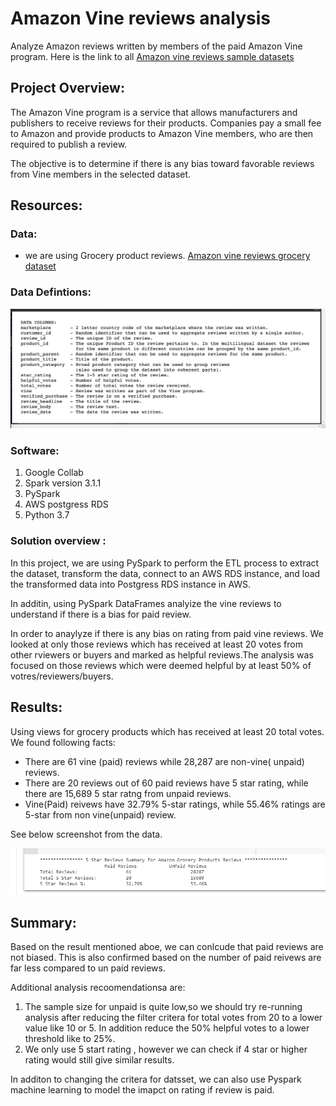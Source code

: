 # Amazon Vine reviews analysis

Analyze Amazon reviews written by members of the paid Amazon Vine program. Here is the link to all [Amazon vine reviews sample datasets](https://s3.amazonaws.com/amazon-reviews-pds/tsv/index.txt)

## Project Overview:
The Amazon Vine program is a service that allows manufacturers and publishers to receive reviews for their products. Companies  pay a small fee to Amazon and provide products to Amazon Vine members, who are then required to publish a review.

The objective is to determine if there is any bias toward favorable reviews from Vine members in the selected dataset.   


## Resources:

### Data:
- we are using Grocery product reviews. 
[Amazon vine reviews grocery dataset](https://s3.amazonaws.com/amazon-reviews-pds/tsv/amazon_reviews_us_Grocery_v1_00.tsv.gz)

### Data Defintions:
![Amazon vine reivews data defintions](Images/Amazon_vine_reviews_data_definition.png)

### Software:
1. Google Collab
2. Spark version 3.1.1
3. PySpark
4. AWS postgress RDS
5. Python 3.7

### Solution overview : 

In this project, we are using PySpark to perform the ETL process to extract the dataset, transform the data, connect to an AWS RDS instance, and load the transformed data into Postgress RDS instance in AWS. 

In additin, using PySpark DataFrames analyize the vine reviews to understand if there is a bias for paid review.

In order to anaylyze if there is any bias on rating from paid vine reviews. We looked at only those reviews which has received at least 20 votes from other rviewers or buyers and marked as helpful reviews.The analysis was focused on those reviews which were deemed helpful by at least 50% of votres/reviewers/buyers.

## Results:

Using views for grocery products which has received at least 20 total votes. We found following facts:

-   There are 61 vine (paid) reviews while 28,287 are non-vine( unpaid) reviews.
-   There are 20 reviews out of 60 paid reviews have 5 star rating, while there are 15,689 5 star ratng from unpaid reviews.
- Vine(Paid) reivews have 32.79% 5-star ratings, while 55.46% ratings are 5-star from non vine(unpaid) review.

See below screenshot from the data.

![Amazon Grocery Products reviews Summary](Images/Reviews_Summary.png)

## Summary:

Based on the result mentioned aboe, we can conlcude that paid reviews are not biased. This is also confirmed based on the number of paid reivews are far less compared to un paid reviews. 

Additional analysis recoomendationsa are:
1. The sample size for unpaid is quite low,so we should try re-running analysis after reducing the filter critera for total votes from 20 to a lower value like 10 or 5. In addition reduce the 50% helpful votes to a lower threshold like to 25%.
2. We only use 5 start rating , however we can check if 4 star or higher rating would still give similar results.

In additon to changing the critera for datsset, we can also use Pyspark machine learning to model the imapct on rating if review is paid.
